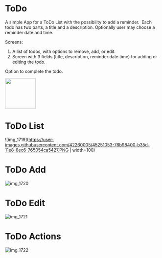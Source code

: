 # ToDo

A simple App for a ToDo List with the possibility to add a reminder. 
Each todo has two parts, a title and a description. Optionally user may choose a reminder date and time.

Screens:
1. A list of todos, with options to remove, add, or edit. 
2. Screen with 3 fields (title, description, reminder date time) for adding or editing the todo.

Option to complete the todo.

<img src="https://user-images.githubusercontent.com/42260005/45251053-76b98400-b35d-11e8-8ec6-765054ca5427.PNG" width="100" height="100">

# ToDo List
![img_1719](https://user-images.githubusercontent.com/42260005/45251053-76b98400-b35d-11e8-8ec6-765054ca5427.PNG | width=100)

# ToDo Add
![img_1720](https://user-images.githubusercontent.com/42260005/45251063-a36d9b80-b35d-11e8-9b5e-60b9ef670048.PNG)

# ToDo Edit
![img_1721](https://user-images.githubusercontent.com/42260005/45251071-b97b5c00-b35d-11e8-9a8f-6cc98d6b63bf.PNG)

# ToDo Actions
![img_1722](https://user-images.githubusercontent.com/42260005/45251080-d2840d00-b35d-11e8-9422-0cafe41befd9.PNG)
